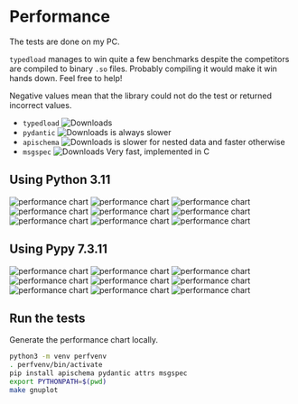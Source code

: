 Performance
===========

The tests are done on my PC.

`typedload` manages to win quite a few benchmarks despite the competitors are compiled to binary `.so` files. Probably compiling it would make it win hands down. Feel free to help!

Negative values mean that the library could not do the test or returned incorrect values.

* `typedload` ![Downloads](https://pepy.tech/badge/typedload)
* `pydantic` ![Downloads](https://pepy.tech/badge/pydantic) is always slower
* `apischema` ![Downloads](https://pepy.tech/badge/apischema) is slower for nested data and faster otherwise
* `msgspec` ![Downloads](https://pepy.tech/badge/msgspec) Very fast, implemented in C

Using Python 3.11
-----------------

![performance chart](3.11_realistic_union_of_objects_as_namedtuple.svg "Load realistic union of objects")
![performance chart](3.11_load_list_of_floats_and_ints.svg "Load list of floats and ints")
![performance chart](3.11_load_list_of_lists.svg "Load list of lists")
![performance chart](3.11_load_list_of_NamedTuple_objects.svg "Load list of NamedTuple")
![performance chart](3.11_load_big_dictionary.svg "Load big dictionary")
![performance chart](3.11_load_list_of_ints.svg "Load list of ints")
![performance chart](3.11_dump_objects.svg "Dump objects")
![performance chart](3.11_fail_load_list_of_floats_and_ints.svg "Load list of floats and ints which raises an exception")
![performance chart](3.11_fail_realistic_union_of_objects_as_namedtuple.svg "Load realistic union of objects which raises an exception")


Using Pypy 7.3.11
-----------------

![performance chart](3.9_realistic_union_of_objects_as_namedtuple.svg "Load realistic union of objects")
![performance chart](3.9_load_list_of_floats_and_ints.svg "Load list of floats and ints")
![performance chart](3.9_load_list_of_lists.svg "Load list of lists")
![performance chart](3.9_load_list_of_NamedTuple_objects.svg "Load list of NamedTuple")
![performance chart](3.9_load_big_dictionary.svg "Load big dictionary")
![performance chart](3.9_load_list_of_ints.svg "Load list of ints")
![performance chart](3.9_dump_objects.svg "Dump objects")
![performance chart](3.9_fail_load_list_of_floats_and_ints.svg "Load list of floats and ints which raises an exception")
![performance chart](3.9_fail_realistic_union_of_objects_as_namedtuple.svg "Load realistic union of objects which raises an exception")


Run the tests
-------------

Generate the performance chart locally.

```bash
python3 -m venv perfvenv
. perfvenv/bin/activate
pip install apischema pydantic attrs msgspec
export PYTHONPATH=$(pwd)
make gnuplot
```
